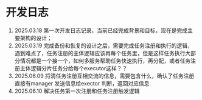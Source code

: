 # 开发日志

1. 2025.03.18 第一次开发日志记录，当前已经完成背景和目标，现在是完成主要架构的设计；
2. 2025.03.19 完成备份和恢复的设计之后，需要完成任务注册和执行的逻辑，遇到难点了，任务注册的主体逻辑应该再每个任务里，但是这样任务执行大部分情况都是一个接一个，如何多服务帮助任务快速执行，再分配，或者任务注册主体逻辑分片任务分给每个executor这样？？
3. 2025.06.09 捋清任务注册互相交流的信息，需要包含什么，确认了任务注册直接有manager 发送信息给exector 判断，返回对应信息
4. 2025.06.10 解决任务第一次注册和任务注册触发逻辑